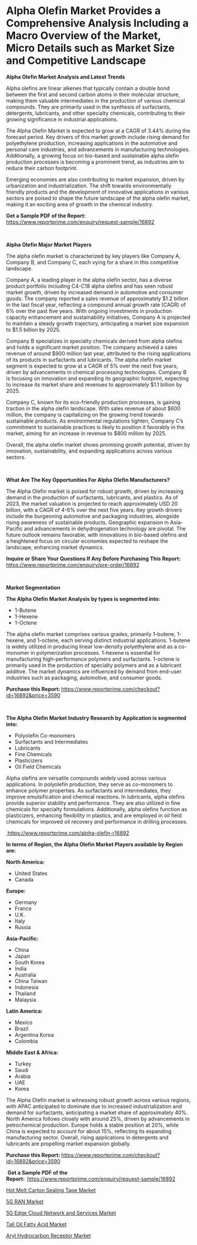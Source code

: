 <p><h1>Alpha Olefin Market Provides a Comprehensive Analysis Including a Macro Overview of the Market, Micro Details such as Market Size and Competitive Landscape</h1></p><p><strong>Alpha Olefin Market Analysis and Latest Trends</strong></p>
<p><p>Alpha olefins are linear alkenes that typically contain a double bond between the first and second carbon atoms in their molecular structure, making them valuable intermediates in the production of various chemical compounds. They are primarily used in the synthesis of surfactants, detergents, lubricants, and other specialty chemicals, contributing to their growing significance in industrial applications.</p><p>The Alpha Olefin Market is expected to grow at a CAGR of 3.44% during the forecast period. Key drivers of this market growth include rising demand for polyethylene production, increasing applications in the automotive and personal care industries, and advancements in manufacturing technologies. Additionally, a growing focus on bio-based and sustainable alpha olefin production processes is becoming a prominent trend, as industries aim to reduce their carbon footprint.</p><p>Emerging economies are also contributing to market expansion, driven by urbanization and industrialization. The shift towards environmentally friendly products and the development of innovative applications in various sectors are poised to shape the future landscape of the alpha olefin market, making it an exciting area of growth in the chemical industry.</p></p>
<p><strong>Get a Sample PDF of the Report:&nbsp;</strong> <a href="https://www.reportprime.com/enquiry/request-sample/16892?utm_campaign=4&utm_medium=2&utm_source=Github&utm_content=ia&utm_term=24112024&utm_id=alpha-olefin">https://www.reportprime.com/enquiry/request-sample/16892</a></p>
<p>&nbsp;</p>
<p><strong>Alpha Olefin Major Market Players</strong></p>
<p><p>The alpha olefin market is characterized by key players like Company A, Company B, and Company C, each vying for a share in this competitive landscape. </p><p>Company A, a leading player in the alpha olefin sector, has a diverse product portfolio including C4-C18 alpha olefins and has seen robust market growth, driven by increased demand in automotive and consumer goods. The company reported a sales revenue of approximately $1.2 billion in the last fiscal year, reflecting a compound annual growth rate (CAGR) of 6% over the past five years. With ongoing investments in production capacity enhancement and sustainability initiatives, Company A is projected to maintain a steady growth trajectory, anticipating a market size expansion to $1.5 billion by 2025.</p><p>Company B specializes in specialty chemicals derived from alpha olefins and holds a significant market position. The company achieved a sales revenue of around $900 million last year, attributed to the rising applications of its products in surfactants and lubricants. The alpha olefin market segment is expected to grow at a CAGR of 5% over the next five years, driven by advancements in chemical processing technologies. Company B is focusing on innovation and expanding its geographic footprint, expecting to increase its market share and revenues to approximately $1.1 billion by 2025.</p><p>Company C, known for its eco-friendly production processes, is gaining traction in the alpha olefin landscape. With sales revenue of about $600 million, the company is capitalizing on the growing trend towards sustainable products. As environmental regulations tighten, Company C’s commitment to sustainable practices is likely to position it favorably in the market, aiming for an increase in revenue to $800 million by 2025. </p><p>Overall, the alpha olefin market shows promising growth potential, driven by innovation, sustainability, and expanding applications across various sectors.</p></p>
<p>&nbsp;</p>
<p><strong>What Are The Key Opportunities For Alpha Olefin Manufacturers?</strong></p>
<p><p>The Alpha Olefin market is poised for robust growth, driven by increasing demand in the production of surfactants, lubricants, and plastics. As of 2023, the market valuation is projected to reach approximately USD 20 billion, with a CAGR of 4-6% over the next five years. Key growth drivers include the burgeoning automotive and packaging industries, alongside rising awareness of sustainable products. Geographic expansion in Asia-Pacific and advancements in dehydrogenation technology are pivotal. The future outlook remains favorable, with innovations in bio-based olefins and a heightened focus on circular economies expected to reshape the landscape, enhancing market dynamics.</p></p>
<p><strong>Inquire or Share Your Questions If Any Before Purchasing This Report:</strong> <a href="https://www.reportprime.com/enquiry/pre-order/16892?utm_campaign=4&utm_medium=2&utm_source=Github&utm_content=ia&utm_term=24112024&utm_id=alpha-olefin">https://www.reportprime.com/enquiry/pre-order/16892</a></p>
<p>&nbsp;</p>
<p><strong>Market Segmentation</strong></p>
<p><strong>The Alpha Olefin Market Analysis by types is segmented into:</strong></p>
<p><ul><li>1-Butene</li><li>1-Hexene</li><li>1-Octene</li></ul></p>
<p><p>The alpha olefin market comprises various grades, primarily 1-butene, 1-hexene, and 1-octene, each serving distinct industrial applications. 1-butene is widely utilized in producing linear low-density polyethylene and as a co-monomer in polymerization processes. 1-hexene is essential for manufacturing high-performance polymers and surfactants. 1-octene is primarily used in the production of specialty polymers and as a lubricant additive. The market dynamics are influenced by demand from end-user industries such as packaging, automotive, and consumer goods.</p></p>
<p><strong>Purchase this Report:&nbsp;</strong><a href="https://www.reportprime.com/checkout?id=16892&price=3590&utm_campaign=4&utm_medium=2&utm_source=Github&utm_content=ia&utm_term=24112024&utm_id=alpha-olefin">https://www.reportprime.com/checkout?id=16892&price=3590</a></p>
<p>&nbsp;</p>
<p><strong>The Alpha Olefin Market Industry Research by Application is segmented into:</strong></p>
<p><ul><li>Polyolefin Co-monomers</li><li>Surfactants and Intermediates</li><li>Lubricants</li><li>Fine Chemicals</li><li>Plasticizers</li><li>Oil Field Chemicals</li></ul></p>
<p><p>Alpha olefins are versatile compounds widely used across various applications. In polyolefin production, they serve as co-monomers to enhance polymer properties. As surfactants and intermediates, they improve emulsification and chemical reactions. In lubricants, alpha olefins provide superior stability and performance. They are also utilized in fine chemicals for specialty formulations. Additionally, alpha olefins function as plasticizers, enhancing flexibility in plastics, and are employed in oil field chemicals for improved oil recovery and performance in drilling processes.</p></p>
<p><a href="https://www.reportprime.com/alpha-olefin-r16892?utm_campaign=4&utm_medium=2&utm_source=Github&utm_content=ia&utm_term=24112024&utm_id=alpha-olefin">&nbsp;https://www.reportprime.com/alpha-olefin-r16892</a></p>
<p><strong>In terms of Region, the Alpha Olefin Market Players available by Region are:</strong></p>
<p>
    <p> <strong> North America: </strong>
        <ul>
            <li>United States</li>
            <li>Canada</li>
        </ul>
        </p> 
    <p> <strong> Europe: </strong>
        <ul>
            <li>Germany</li>
            <li>France</li>
            <li>U.K.</li>
            <li>Italy</li>
            <li>Russia</li>
        </ul>
        </p> 
    <p> <strong> Asia-Pacific: </strong>
        <ul>
            <li>China</li>
            <li>Japan</li>
            <li>South Korea</li>
            <li>India</li>
            <li>Australia</li>
            <li>China Taiwan</li>
            <li>Indonesia</li>
            <li>Thailand</li>
            <li>Malaysia</li>
        </ul>
        </p> 
    <p> <strong> Latin America: </strong>
        <ul>
            <li>Mexico</li>
            <li>Brazil</li>
            <li>Argentina Korea</li>
            <li>Colombia</li>
        </ul>
        </p> 
    <p> <strong> Middle East & Africa: </strong>
        <ul>
            <li>Turkey</li>
            <li>Saudi</li>
            <li>Arabia</li>
            <li>UAE</li>
            <li>Korea</li>
        </ul>
    </p>
    </p>
<p><p>The Alpha Olefin market is witnessing robust growth across various regions, with APAC anticipated to dominate due to increased industrialization and demand for surfactants, anticipating a market share of approximately 40%. North America follows closely with around 25%, driven by advancements in petrochemical production. Europe holds a stable position at 20%, while China is expected to account for about 15%, reflecting its expanding manufacturing sector. Overall, rising applications in detergents and lubricants are propelling market expansion globally.</p></p>
<p><strong>Purchase this Report: </strong><a href="https://www.reportprime.com/checkout?id=16892&price=3590&utm_campaign=4&utm_medium=2&utm_source=Github&utm_content=ia&utm_term=24112024&utm_id=alpha-olefin">https://www.reportprime.com/checkout?id=16892&price=3590</a></p>
<p>&nbsp;<strong>Get a Sample PDF of the Report:&nbsp;&nbsp;</strong><a href="https://www.reportprime.com/enquiry/request-sample/16892?utm_campaign=4&utm_medium=2&utm_source=Github&utm_content=ia&utm_term=24112024&utm_id=alpha-olefin">https://www.reportprime.com/enquiry/request-sample/16892</a></p>
<p><strong></strong></p>
<p><p><a href="https://www.linkedin.com/pulse/hot-melt-carton-sealing-tape-market-analysis-product-segmentation-mmdsc?utm_campaign=4&utm_medium=2&utm_source=Github&utm_content=ia&utm_term=24112024&utm_id=alpha-olefin">Hot Melt Carton Sealing Tape Market</a></p><p><a href="https://issuu.com/reportprime-2/docs/5g-ran-market-size-2030.pptx_31c4c4a2b6af1b?utm_campaign=4&utm_medium=2&utm_source=Github&utm_content=ia&utm_term=24112024&utm_id=alpha-olefin">5G RAN Market</a></p><p><a href="https://issuu.com/reportprime-2/docs/5g-edge-cloud-network-and-services-_532e65a2c5ed56?utm_campaign=4&utm_medium=2&utm_source=Github&utm_content=ia&utm_term=24112024&utm_id=alpha-olefin">5G Edge Cloud Network and Services Market</a></p><p><a href="https://github.com/FosterFahey91/Market-Research-Report-List-1/blob/main/tall-oil-fatty-acid-market.md?utm_campaign=4&utm_medium=2&utm_source=Github&utm_content=ia&utm_term=24112024&utm_id=alpha-olefin">Tall Oil Fatty Acid Market</a></p><p><a href="https://www.linkedin.com/pulse/aryl-hydrocarbon-receptor-market-scope-shows-upward-growth-projected-sl6he?utm_campaign=4&utm_medium=2&utm_source=Github&utm_content=ia&utm_term=24112024&utm_id=alpha-olefin">Aryl Hydrocarbon Receptor Market</a></p></p>